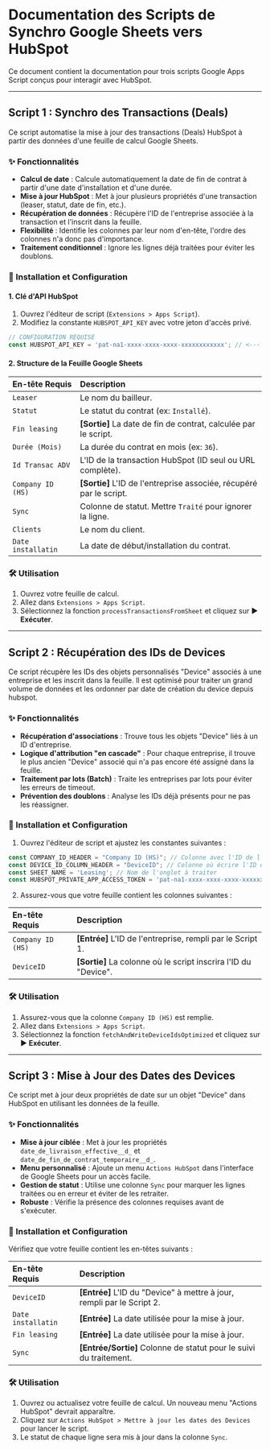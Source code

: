 # Documentation des Scripts de Synchro Google Sheets vers HubSpot

Ce document contient la documentation pour trois scripts Google Apps Script conçus pour interagir avec HubSpot.

---

## Script 1 : Synchro des Transactions (Deals)

Ce script automatise la mise à jour des transactions (Deals) HubSpot à partir des données d'une feuille de calcul Google Sheets.

### ✨ Fonctionnalités

* **Calcul de date** : Calcule automatiquement la date de fin de contrat à partir d'une date d'installation et d'une durée.
* **Mise à jour HubSpot** : Met à jour plusieurs propriétés d'une transaction (leaser, statut, date de fin, etc.).
* **Récupération de données** : Récupère l'ID de l'entreprise associée à la transaction et l'inscrit dans la feuille.
* **Flexibilité** : Identifie les colonnes par leur nom d'en-tête, l'ordre des colonnes n'a donc pas d'importance.
* **Traitement conditionnel** : Ignore les lignes déjà traitées pour éviter les doublons.

### 🚀 Installation et Configuration

#### 1. Clé d'API HubSpot

1.  Ouvrez l'éditeur de script (`Extensions > Apps Script`).
2.  Modifiez la constante `HUBSPOT_API_KEY` avec votre jeton d'accès privé.

```javascript
// CONFIGURATION REQUISE
const HUBSPOT_API_KEY = 'pat-na1-xxxx-xxxx-xxxx-xxxxxxxxxxxx'; // <--- REMPLACEZ PAR VOTRE VRAIE CLÉ
```

#### 2. Structure de la Feuille Google Sheets

| En-tête Requis      | Description                                                    |
| :------------------ | :------------------------------------------------------------- |
| `Leaser`            | Le nom du bailleur.                                            |
| `Statut`            | Le statut du contrat (ex: `Installé`).                         |
| `Fin leasing`       | **[Sortie]** La date de fin de contrat, calculée par le script. |
| `Durée (Mois)`      | La durée du contrat en mois (ex: `36`).                        |
| `Id Transac ADV`    | L'ID de la transaction HubSpot (ID seul ou URL complète).      |
| `Company ID (HS)`   | **[Sortie]** L'ID de l'entreprise associée, récupéré par le script. |
| `Sync`              | Colonne de statut. Mettre `Traité` pour ignorer la ligne.      |
| `Clients`           | Le nom du client.                                              |
| `Date installatin`  | La date de début/installation du contrat.                      |

### 🛠️ Utilisation

1.  Ouvrez votre feuille de calcul.
2.  Allez dans `Extensions > Apps Script`.
3.  Sélectionnez la fonction `processTransactionsFromSheet` et cliquez sur **▶ Exécuter**.

---

## Script 2 : Récupération des IDs de Devices

Ce script récupère les IDs des objets personnalisés "Device" associés à une entreprise et les inscrit dans la feuille. Il est optimisé pour traiter un grand volume de données et les ordonner par date de création du device depuis hubspot.

### ✨ Fonctionnalités

* **Récupération d'associations** : Trouve tous les objets "Device" liés à un ID d'entreprise.
* **Logique d'attribution "en cascade"** : Pour chaque entreprise, il trouve le plus ancien "Device" associé qui n'a pas encore été assigné dans la feuille.
* **Traitement par lots (Batch)** : Traite les entreprises par lots pour éviter les erreurs de timeout.
* **Prévention des doublons** : Analyse les IDs déjà présents pour ne pas les réassigner.

### 🚀 Installation et Configuration

1.  Ouvrez l'éditeur de script et ajustez les constantes suivantes :

```javascript
const COMPANY_ID_HEADER = "Company ID (HS)"; // Colonne avec l'ID de l'entreprise
const DEVICE_ID_COLUMN_HEADER = "DeviceID"; // Colonne où écrire l'ID du device
const SHEET_NAME = 'Leasing'; // Nom de l'onglet à traiter
const HUBSPOT_PRIVATE_APP_ACCESS_TOKEN = 'pat-na1-xxxx-xxxx-xxxx-xxxxxxxxxxxx'; // <--- REMPLACEZ PAR VOTRE VRAIE CLÉ
```

2.  Assurez-vous que votre feuille contient les colonnes suivantes :

| En-tête Requis    | Description                                                        |
| :---------------- | :----------------------------------------------------------------- |
| `Company ID (HS)` | **[Entrée]** L'ID de l'entreprise, rempli par le Script 1.          |
| `DeviceID`        | **[Sortie]** La colonne où le script inscrira l'ID du "Device". |

### 🛠️ Utilisation

1.  Assurez-vous que la colonne `Company ID (HS)` est remplie.
2.  Allez dans `Extensions > Apps Script`.
3.  Sélectionnez la fonction `fetchAndWriteDeviceIdsOptimized` et cliquez sur **▶ Exécuter**.

---

## Script 3 : Mise à Jour des Dates des Devices

Ce script met à jour deux propriétés de date sur un objet "Device" dans HubSpot en utilisant les données de la feuille.

### ✨ Fonctionnalités

* **Mise à jour ciblée** : Met à jour les propriétés `date_de_livraison_effective__d_` et `date_de_fin_de_contrat_temporaire__d_`.
* **Menu personnalisé** : Ajoute un menu `Actions HubSpot` dans l'interface de Google Sheets pour un accès facile.
* **Gestion de statut** : Utilise une colonne `Sync` pour marquer les lignes traitées ou en erreur et éviter de les retraiter.
* **Robuste** : Vérifie la présence des colonnes requises avant de s'exécuter.

### 🚀 Installation et Configuration

 Vérifiez que votre feuille contient les en-têtes suivants :

| En-tête Requis     | Description                                                         |
| :----------------- | :------------------------------------------------------------------ |
| `DeviceID`         | **[Entrée]** L'ID du "Device" à mettre à jour, rempli par le Script 2. |
| `Date installatin` | **[Entrée]** La date utilisée pour la mise à jour.                  |
| `Fin leasing`      | **[Entrée]** La date utilisée pour la mise à jour.                  |
| `Sync`             | **[Entrée/Sortie]** Colonne de statut pour le suivi du traitement.  |

### 🛠️ Utilisation

1.  Ouvrez ou actualisez votre feuille de calcul. Un nouveau menu "Actions HubSpot" devrait apparaître.
2.  Cliquez sur `Actions HubSpot > Mettre à jour les dates des Devices` pour lancer le script.
3.  Le statut de chaque ligne sera mis à jour dans la colonne `Sync`.
